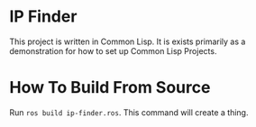 # IP Finder
This project is written in Common Lisp. It is exists primarily as a
demonstration for how to set up Common Lisp Projects.

# How To Build From Source
Run `ros build ip-finder.ros`. This command will create a thing.